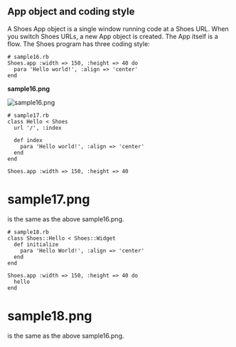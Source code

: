 App object and coding style
---------------------------

A Shoes App object is a single window running code at a Shoes URL. When you switch Shoes URLs, a new App object is created. The App itself is a flow. The Shoes program has three coding style:

	# sample16.rb
	Shoes.app :width => 150, :height => 40 do
	  para 'Hello world!', :align => 'center'
	end
	  

**sample16.png**

![sample16.png](http://github.com/ashbb/shoes_tutorial_html/tree/master%2Fimages%2Fsample16.png?raw=true)


	# sample17.rb
	class Hello < Shoes
	  url '/', :index
	  
	  def index
	    para 'Hello world!', :align => 'center'
	  end
	end
	
	Shoes.app :width => 150, :height => 40 

 # sample17.png
is the same as the above sample16.png.


	# sample18.rb
	class Shoes::Hello < Shoes::Widget
	  def initialize
	    para 'Hello World!', :align => 'center'
	  end
	end
	
	Shoes.app :width => 150, :height => 40 do
	  hello
	end

 # sample18.png
is the same as the above sample16.png.
